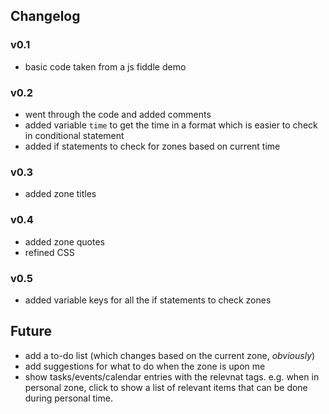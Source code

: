 Changelog
---

### v0.1
- basic code taken from a js fiddle demo

### v0.2
- went through the code and added comments
- added variable `time` to get the time in a format which is easier to check in conditional statement
- added if statements to check for zones based on current time

### v0.3
- added zone titles

### v0.4
- added zone quotes
- refined CSS

### v0.5
- added variable keys for all the if statements to check zones


Future
---

- add a to-do list (which changes based on the current zone, _obviously_)
- add suggestions for what to do when the zone is upon me
- show tasks/events/calendar entries with the relevnat tags. e.g. when in personal zone, click to show a list of relevant items that can be done during personal time.